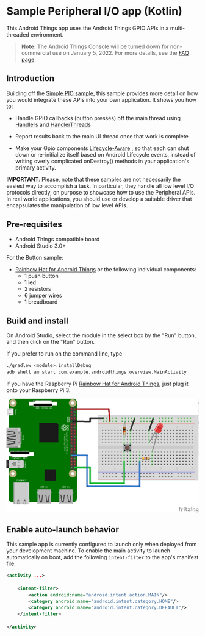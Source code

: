 # Sample Peripheral I/O app (Kotlin)

This Android Things app uses the Android Things GPIO APIs in a multi-threaded
environment.

> **Note:** The Android Things Console will be turned down for non-commercial
> use on January 5, 2022. For more details, see the
> [FAQ page](https://developer.android.com/things/faq).

## Introduction

Building off the [Simple PIO sample](https://github.com/androidthings/sample-simplepio/),
this sample provides more detail on how you would integrate these APIs into your own
application. It shows you how to:

- Handle GPIO callbacks (button presses) off the main thread using [Handlers](https://developer.android.com/reference/android/os/Handler) and [HandlerThreads](https://developer.android.com/reference/android/os/HandlerThread)

- Report results back to the main UI thread once that work is complete

- Make your Gpio components [Lifecycle-Aware](https://developer.android.com/topic/libraries/architecture/lifecycle) , so that each can shut down or re-initialize itself based on Android Lifecycle events, instead of writing overly complicated onDestroy() methods in your application's primary activity.

**IMPORTANT**: Please, note that these samples are not necessarily the easiest way to accomplish
a task. In particular, they handle all low level I/O protocols directly, on
purpose to showcase how to use the Peripheral APIs. In real world applications,
you should use or develop a suitable driver that encapsulates the manipulation
of low level APIs.

## Pre-requisites

- Android Things compatible board
- Android Studio 3.0+

For the Button sample:
- [Rainbow Hat for Android Things](https://shop.pimoroni.com/products/rainbow-hat-for-android-things) or the following individual components:
    - 1 push button
    - 1 led
    - 2 resistors
    - 6 jumper wires
    - 1 breadboard

## Build and install

On Android Studio, select the module in the select box by the "Run" button, and
then click on the "Run" button.

If you prefer to run on the command line, type

```bash
./gradlew <module>:installDebug
adb shell am start com.example.androidthings.overview.MainActivity
```

If you have the Raspberry Pi [Rainbow Hat for Android Things](https://shop.pimoroni.com/products/rainbow-hat-for-android-things), just plug it onto your Raspberry Pi 3.

![Schematics for Raspberry Pi 3](rpi3_schematics.png)

## Enable auto-launch behavior

This sample app is currently configured to launch only when deployed from your
development machine. To enable the main activity to launch automatically on boot,
add the following `intent-filter` to the app's manifest file:

```xml
<activity ...>

    <intent-filter>
        <action android:name="android.intent.action.MAIN"/>
        <category android:name="android.intent.category.HOME"/>
        <category android:name="android.intent.category.DEFAULT"/>
    </intent-filter>

</activity>
```
